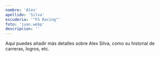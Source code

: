 ```yaml
---
nombre: 'Alex'
apellido: 'Silva'
escuderia: '"FS Racing"'
foto: 'juan.webp'
descripcion: ''
---
```


Aquí puedes añadir más detalles sobre Alex Silva, como su historial de carreras, logros, etc.
